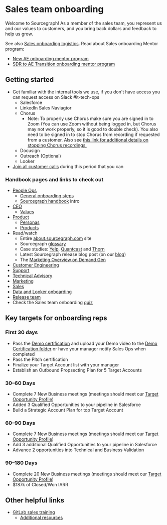 # Sales team onboarding

Welcome to Sourcegraph! As a member of the sales team, you represent us and our values to customers, and you bring back dollars and feedback to help us grow.

See also [Sales onboarding logistics](https://docs.google.com/document/d/1un9fFPCBtcyWQSJtorUz20zI5LJGMTpdmmTomE9ndEM/edit).
Read about Sales onboarding Mentor program:

- [New AE onboarding mentor program](ae-onboarding-mentor.md)
- [SDR to AE Transition onboarding mentor program](transition-ae-onboarding-mentor.md)

## Getting started

- Get familiar with the internal tools we use, if you don't have access you can request access on Slack #it-tech-ops
  - Salesforce
  - LinkedIn Sales Naviagtor
  - Chorus
    - Note: To properly use Chorus make sure you are signed in to Zoom (You can use Zoom without being logged in, but Chorus may not work properly, so it is good to double check). You also need to be signed in to stop Chorus from recording if requested from a customer. Also see [this link for additional details on stopping Chorus recordings.](https://university.zoominfo.com/learn/article/how-to-stop-recording-a-call)
  - Docusign
  - Outreach (Optional)
  - Looker
- [Join all customer calls](joining_customer_calls.md) during this period that you can

### Handbook pages and links to check out

- [People Ops](../../people-talent/index.md)
  - [General onboarding steps](../../people-talent/people-ops/process/onboarding.md)
  - [Sourcegraph handbook](../../../index.md) intro
- [CEO](../../../team/ceo/index.md)
  - [Values](../../../company-info-and-process/values/index.md)
- [Product](../../product/index.md)
  - [Personas](../../marketing/process/personas.md)
  - [Products](https://about.sourcegraph.com/product)
- Read/watch
  - Entire [about.sourcegraph.com](https://about.sourcegraph.com) site
  - Sourcegraph [glossary](https://sourcegraph.com/github.com/sourcegraph/sourcegraph/-/blob/enterprise/docs/glossary.md)
  - Case studies: [Yelp](https://engineeringblog.yelp.com/2019/11/winning-the-hackathon-with-sourcegraph.html), [Quantcast](https://about.sourcegraph.com/case-studies/quantcast/) and [Thorn](https://about.sourcegraph.com/case-studies/we-are-thorn/)
  - Latest Sourcegraph release blog post (on our [blog](https://about.sourcegraph.com/blog))
  - The [Marketing Overview on Demand Gen](https://docs.google.com/presentation/d/1LW2C5wgLugdiFl_nyKCxybmJ7aLb0xEeCRzdY5b4-zA/edit#slide=id.gb52e2cae45_0_18)
- [Customer Engineering](../../technical-success/ce/index.md)
- [Support](../../technical-success/support/index.md)
- [Technical Advisory](../../technical-success/ta/index.md)
- [Marketing](../../marketing/index.md)
- [Sales](index.md)
- [Data and Looker onboarding](data_onboarding.md)
- [Release team](../../engineering/teams/release/index.md)
- Check the Sales team onboarding [quiz](quiz.md)

## Key targets for onboarding reps

### First 30 days

- Pass the [Demo certification](https://docs.google.com/document/d/1P6nzAGfpTNysIi2FIcFY7mHX__q0qZ8955NDnWylF4I) and upload your Demo video to the [Demo Certification folder](https://drive.google.com/drive/u/0/folders/1F8p1bxTS78wlb41JB6WrAjn2yF-J-5fQ) or have your manager notify Sales Ops when completed
- Pass the Pitch certification
- Finalize your Target Account list with your manager
- Establish an Outbound Propsecting Plan for 5 Target Accounts

### 30–60 Days

- Complete 7 New Business meetings (meetings should meet our [Target Opportunity Profile](../index.md#target-opportunity-profile))
- Added 3 Qualified Opportunities to your pipeline in Salesforce
- Build a Strategic Account Plan for top Target Account

### 60–90 Days

- Complete 7 New Business meetings (meetings should meet our [Target Opportunity Profile](../index.md#target-opportunity-profile))
- Add 3 additional Qualified Opportunities to your pipeline in Salesforce
- Advance 2 opportunities into Technical and Business Validation

### 90–180 Days

- Complete 20 New Business meetings (meetings should meet our [Target Opportunity Profile](../index.md#target-opportunity-profile))
- $187k of Closed/Won IARR

## Other helpful links

- [GitLab sales training](https://about.gitlab.com/handbook/sales/training/)
  - [Additional resources](https://about.gitlab.com/handbook/sales/training/additional-resources/)
